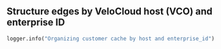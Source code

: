 ## Structure edges by VeloCloud host (VCO) and enterprise ID

```python
logger.info("Organizing customer cache by host and enterprise_id")
```